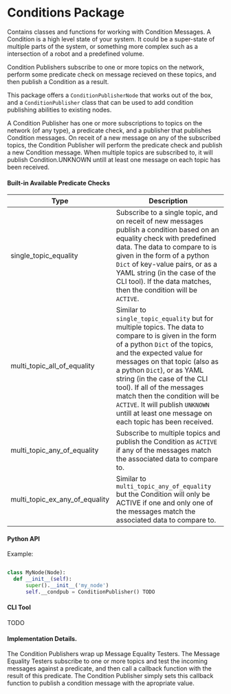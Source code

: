# Conditions Package

Contains classes and functions for working with Condition Messages. A Condition is a high level state of your system. It could be a super-state of multiple parts of the system, or something more complex such as a intersection of a robot and a predefined volume.

Condition Publishers subscribe to one or more topics on the network, perform some predicate check on message recieved on these topics, and then publish a Condition as a result.

This package offers a `ConditionPublisherNode` that works out of the box, and a `ConditionPublisher` class that can be used to add condition publishing abilities to existing nodes.

A Condition Publisher has one or more subscriptions to topics on the network (of any type), a predicate check, and a publisher that publishes Condition messages. On receit of a new message on any of the subscribed topics, the Condition Publisher will perform the predicate check and publish a new Condition message. When multiple topics are subscribed to, it will publish Condition.UNKNOWN untill at least one message on each topic has been received.

#### Built-in Available Predicate Checks
| Type | Description |
| ---- | ------------|
| single_topic_equality | Subscribe to a single topic, and on receit of new messages publish a condition based on an equality check with predefined data. The data to compare to is given in the form of a python `Dict` of key-value pairs, or as a YAML string (in the case of the CLI tool). If the data matches, then the condition will be `ACTIVE`. | 
| multi_topic_all_of_equality | Similar to `single_topic_equality` but for multiple topics. The data to compare to is given in the form of a python `Dict` of the topics, and the expected value for messages on that topic (also as a python `Dict`), or as YAML string (in the case of the CLI tool). If all of the messages match then the condition will be `ACTIVE`. It will publish `UNKNOWN` untill at least one message on each topic has been received. |
| multi_topic_any_of_equality | Subscribe to multiple topics and publish the Condition as `ACTIVE` if any of the messages match the associated data to compare to. |
| multi_topic_ex_any_of_equality | Similar to `multi_topic_any_of_equality` but the Condition will only be ACTIVE if one and only one of the messages match the associated data to compare to. |

#### Python API

Example:
```python

class MyNode(Node):
  def __init__(self):
      super().__init__('my_node')
      self.__condpub = ConditionPublisher() TODO

```

#### CLI Tool

TODO

#### Implementation Details.

The Condition Publishers wrap up Message Equality Testers. The Message Equality Testers subscribe to one or more topics and test the incoming messages against a predicate, and then call a callback function with the result of this predicate. The Condition Publisher simply sets this callback function to publish a condition message with the apropriate value.
